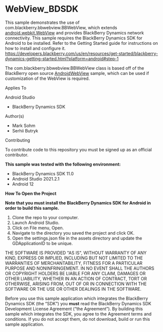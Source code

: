 WebView_BDSDK
================

This sample demonstrates the use of com.blackberry.bbwebview.BBWebView, which extends [android.webkit.WebView](https://developer.android.com/reference/android/webkit/WebView) and provides BlackBerry Dynamics network connectivity. This sample requires the BlackBerry Dynamics SDK for Android to be installed.  Refer to the Getting Started guide for instructions on how to install and configure it.  https://developers.blackberry.com/us/en/resources/get-started/blackberry-dynamics-getting-started.html?platform=android#step-1

The com.blackberry.bbwebview.BBWebView class is based off of the BlackBerry open source [AndroidWebView](https://github.com/blackberry/BlackBerry-Dynamics-Android-Samples/tree/master/AndroidWebView) sample, which can be used if customization of the WebView is required.

Applies To

Android Studio
- BlackBerry Dynamics SDK

Author(s)
- Mark Sohm
- Serhii Butryk

Contributing

To contribute code to this repository you must be signed up as an official contributor.

**This sample was tested with the following environment:**
- BlackBerry Dynamics SDK 11.0
- Android Studio 2021.2.1
- Android 12


**How To Open the Project**

**Note that you must install the BlackBerry Dynamics SDK for Android in order to build this sample.**

1. Clone the repo to your computer.
2. Launch Android Studio.
3. Click on File menu, Open.
4. Navigate to the directory you saved the project and click OK.
5. Open the settings.json file in the assets directory and update the GDApplicationID to be unique.

THE SOFTWARE IS PROVIDED "AS IS", WITHOUT WARRANTY OF ANY KIND, EXPRESS OR IMPLIED, INCLUDING BUT NOT LIMITED TO THE WARRANTIES OF MERCHANTABILITY, FITNESS FOR A PARTICULAR PURPOSE AND NONINFRINGEMENT. IN NO EVENT SHALL THE AUTHORS OR COPYRIGHT HOLDERS BE LIABLE FOR ANY CLAIM, DAMAGES OR OTHER LIABILITY, WHETHER IN AN ACTION OF CONTRACT, TORT OR OTHERWISE, ARISING FROM, OUT OF OR IN CONNECTION WITH THE SOFTWARE OR THE USE OR OTHER DEALINGS IN THE SOFTWARE.

Before you use this sample application which integrates the BlackBerry Dynamics SDK (the “SDK”) you **must** read the BlackBerry Dynamics SDK Development License Agreement (“the Agreement”). By building this sample which integrates the SDK, you agree to the Agreement terms and conditions. If you do not accept them, do not download,  build or run this sample application.